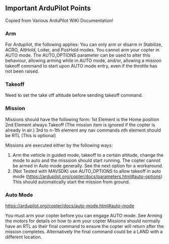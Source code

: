 ## Important ArduPilot Points
Copied from Various ArduPilot WiKi Documentation!
### Arm
For Ardupilot, the following applies:
You can only arm or disarm in Stabilize, ACRO, AltHold, Loiter, and PosHold modes. You cannot arm your copter in AUTO mode. The AUTO_OPTIONS parameter can be used to alter this behaviour, allowing arming while in AUTO mode, and/or, allowing a mission takeoff command to start upon AUTO mode entry, even if the throttle has not been raised.

### Takeoff
Need to set the take off altitude before sending takeoff command. 

### Mission
Missions should have the following form:
1st Element is the Home position
2nd Element always Takeoff (The mission item is ignored if the copter is already in air.)
3rd to n-1th element any nav commands
nth element should be RTL (This is optional)


Missions are executed either by the following ways:
1. Arm the vehicle in guided mode, takeoff to a certain altitude, change the mode to auto and the misssion should start running. The copter cannot be armed in Auto mode generally. See the next option for a workaround.
2. (Not Tested with MAVSDK) use AUTO_OPTIONS to allow takeoff in auto mode (https://ardupilot.org/copter/docs/parameters.html#auto-options)
   This should automatically start the mission from ground.

### Auto Mode

https://ardupilot.org/copter/docs/auto-mode.html#auto-mode

You must arm your copter before you can engage AUTO mode. See Arming the motors for details on how to arm your copter
Missions should normally have an RTL as their final command to ensure the copter will return after the mission completes. Alternatively the final command could be a LAND with a different location. 